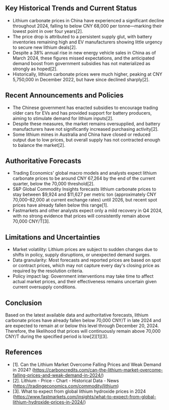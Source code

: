 ## Key Historical Trends and Current Status

- Lithium carbonate prices in China have experienced a significant decline throughout 2024, falling to below CNY 68,000 per tonne—marking their lowest point in over four years[2].
- The price drop is attributed to a persistent supply glut, with battery inventories remaining high and EV manufacturers showing little urgency to secure new lithium deals[2].
- Despite a 38% annual rise in new energy vehicle sales in China as of March 2024, these figures missed expectations, and the anticipated demand boost from government subsidies has not materialized as strongly as hoped[2].
- Historically, lithium carbonate prices were much higher, peaking at CNY 5,750,000 in December 2022, but have since declined sharply[2].

## Recent Announcements and Policies

- The Chinese government has enacted subsidies to encourage trading older cars for EVs and has provided support for battery producers, aiming to stimulate demand for lithium inputs[2].
- Despite these measures, the market remains oversupplied, and battery manufacturers have not significantly increased purchasing activity[2].
- Some lithium mines in Australia and China have closed or reduced output due to low prices, but overall supply has not contracted enough to balance the market[2].

## Authoritative Forecasts

- Trading Economics' global macro models and analysts expect lithium carbonate prices to be around CNY 67,264 by the end of the current quarter, below the 70,000 threshold[2].
- S&P Global Commodity Insights forecasts lithium carbonate prices to stay between $9,924 and $11,627 per metric ton (approximately CNY 70,000–82,000 at current exchange rates) until 2026, but recent spot prices have already fallen below this range[1].
- Fastmarkets and other analysts expect only a mild recovery in Q4 2024, with no strong evidence that prices will consistently remain above 70,000 CNY/T[3].

## Limitations and Uncertainties

- Market volatility: Lithium prices are subject to sudden changes due to shifts in policy, supply disruptions, or unexpected demand surges.
- Data granularity: Most forecasts and reported prices are based on spot or contract prices, which may not capture every day's closing price as required by the resolution criteria.
- Policy impact lag: Government interventions may take time to affect actual market prices, and their effectiveness remains uncertain given current oversupply conditions.

## Conclusion

Based on the latest available data and authoritative forecasts, lithium carbonate prices have already fallen below 70,000 CNY/T in late 2024 and are expected to remain at or below this level through December 20, 2024. Therefore, the likelihood that prices will continuously remain above 70,000 CNY/T during the specified period is low[2][1][3].

## References

- [1]. Can the Lithium Market Overcome Falling Prices and Weak Demand in 2024? (https://carboncredits.com/can-the-lithium-market-overcome-falling-prices-and-weak-demand-in-2024/)
- [2]. Lithium - Price - Chart - Historical Data - News (https://tradingeconomics.com/commodity/lithium)
- [3]. What to expect from global lithium hydroxide prices in 2024 (https://www.fastmarkets.com/insights/what-to-expect-from-global-lithium-hydroxide-prices-in-2024/)
